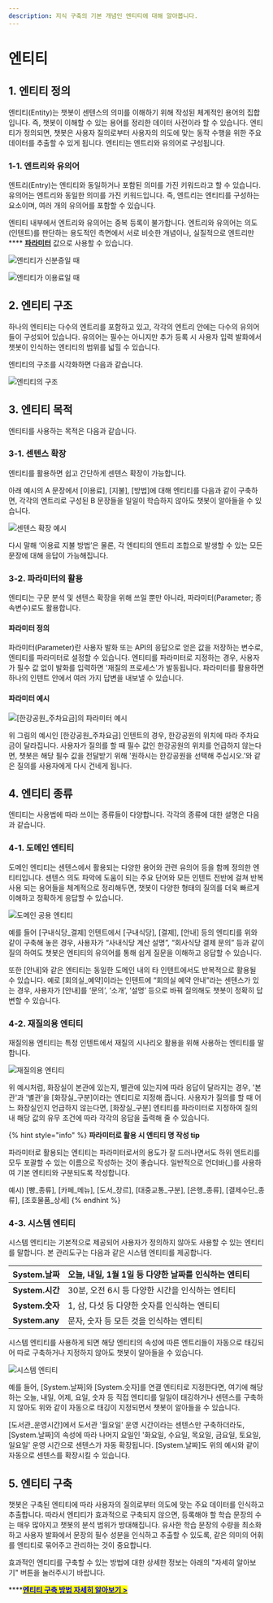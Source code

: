 ```yaml
---
description: 지식 구축의 기본 개념인 엔티티에 대해 알아봅니다.
---
```


# 엔티티

## 1. 엔티티 정의

엔티티(Entity)는 챗봇이 센텐스의 의미를 이해하기 위해 작성된 체계적인 용어의 집합입니다. 즉, 챗봇이 이해할 수 있는 용어를 정리한 데이터 사전이라 할 수 있습니다. 엔티티가 정의되면, 챗봇은 사용자 질의로부터 사용자의 의도에 맞는 동작 수행을 위한 주요 데이터를 추출할 수 있게 됩니다. 엔티티는 엔트리와 유의어로 구성됩니다.



### 1-1. 엔트리와 유의어  &#x20;

엔트리(Entry)는 엔티티와 동일하거나 포함된 의미를 가진 키워드라고 할 수 있습니다. 유의어는 엔트리와 동일한 의미를 가진 키워드입니다. 즉, 엔트리는 엔티티를 구성하는 요소이며, 여러 개의 유의어를 포함할 수 있습니다. &#x20;

엔티티 내부에서 엔트리와 유의어는 중복 등록이 불가합니다. 엔트리와 유의어는 의도(인텐트)를 판단하는 용도적인 측면에서 서로 비슷한 개념이나, 실질적으로 엔트리만 **** [**파라미터**](undefined-2.md#undefined) 값으로 사용할 수 있습니다.&#x20;

![엔티티가 신분증일 때](<../.gitbook/assets/엔티티 예시1 (5).png>)

![엔티티가 이용료일 때](<../.gitbook/assets/엔티티 예시2 (1).png>)

## 2. 엔티티 구조

하나의 엔티티는 다수의 엔트리를 포함하고 있고, 각각의 엔트리 안에는 다수의 유의어들이 구성되어 있습니다. 유의어는 필수는 아니지만 추가 등록 시 사용자 입력 발화에서 챗봇이 인식하는 엔티티의 범위를 넓힐 수 있습니다.     &#x20;

엔티티의 구조를 시각화하면 다음과 같습니다.

![엔티티의 구조 ](<../.gitbook/assets/엔티티의 구조 (1).png>)

## 3. 엔티티 목적

엔티티를 사용하는 목적은 다음과 같습니다.&#x20;

### 3-1. 센텐스 확장

엔티티를 활용하면 쉽고 간단하게 센텐스 확장이 가능합니다.&#x20;

아래 예시의 A 문장에서 \[이용료], \[지불], \[방법]에 대해 엔티티를 다음과 같이 구축하면, 각각의 엔트리로 구성된 B 문장들을 일일이 학습하지 않아도 챗봇이 알아들을 수 있습니다.



![센텐스 확장 예시](<../.gitbook/assets/센텐스 확장 (1).png>)

다시 말해 ‘이용료 지불 방법’은 물론, 각 엔티티의 엔트리 조합으로 발생할 수 있는 모든 문장에 대해 응답이 가능해집니다.

&#x20;         &#x20;

### 3-2. 파라미터의 활용

엔티티는 구문 분석 및 센텐스 확장을 위해 쓰일 뿐만 아니라, 파라미터(Parameter; 종속변수)로도 활용합니다.&#x20;

#### 파라미터 정의

파라미터(Parameter)란 사용자 발화 또는 API의 응답으로 얻은 값을 저장하는 변수로, 엔티티를 파라미터로 설정할 수 있습니다. 엔티티를 파라미터로 지정하는 경우, 사용자가 필수 값 없이 발화를 입력하면 '재질의 프로세스'가 발동됩니다. 파라미터를 활용하면 하나의 인텐트 안에서 여러 가지 답변을 내보낼 수 있습니다.

#### 파라미터 예시

![\[한강공원\_주차요금\]의 파라미터 예시](<../.gitbook/assets/파라미터 예시 (2).png>)

위 그림의 예시인 \[한강공원\_주차요금] 인텐트의 경우, 한강공원의 위치에 따라 주차요금이 달라집니다. 사용자가 질의를 할 때 필수 값인 한강공원의 위치를 언급하지 않는다면, 챗봇은 해당 필수 값을 전달받기 위해 '원하시는 한강공원을 선택해 주십시오.’와 같은 질의를 사용자에게 다시 건네게 됩니다.                     &#x20;

## 4. 엔티티 종류

엔티티는 사용법에 따라 쓰이는 종류들이 다양합니다. 각각의 종류에 대한 설명은 다음과 같습니다.                 &#x20;

### 4-1. 도메인 엔티티

도메인 엔티티는 센텐스에서 활용되는 다양한 용어와 관련 유의어 등을 함께 정의한 엔티티입니다. 센텐스 의도 파악에 도움이 되는 주요 단어와 모든 인텐트 전반에 걸쳐 반복 사용 되는 용어들을 체계적으로 정리해두면, 챗봇이 다양한 형태의 질의를 더욱 빠르게 이해하고 정확하게 응답할 수 있습니다.

![도메인 공용 엔티티  ](<../.gitbook/assets/도메인 공용 엔티티.png>)

예를 들어 \[구내식당\_결제] 인텐트에서 \[구내식당], \[결제], \[안내] 등의 엔티티를 위와 같이 구축해 놓은 경우, 사용자가 “사내식당 계산 설명”, “회사식당 결제 문의” 등과 같이 질의 하여도 챗봇은 엔티티의 유의어를 통해 쉽게 질문을 이해하고 응답할 수 있습니다.&#x20;

또한 \[안내]와 같은 엔티티는 동일한 도메인 내의 타 인텐트에서도 반복적으로 활용될 수 있습니다. 예로 \[회의실\_예약]이라는 인텐트에 “회의실 예약 안내”라는 센텐스가 있는 경우, 사용자가 \[안내]를 ‘문의’, ‘소개’, ‘설명’ 등으로 바꿔 질의해도 챗봇이 정확히 답변할 수 있습니다.



### 4-2. 재질의용 엔티티

재질의용 엔티티는 특정 인텐트에서 재질의 시나리오 활용을 위해 사용하는 엔티티를 말합니다.

![재질의용 엔티티 ](<../.gitbook/assets/재질의용 엔티티.png>)

위 예시처럼, 화장실이 본관에 있는지, 별관에 있는지에 따라 응답이 달라지는 경우, '본관'과 '별관'을 \[화장실\_구분]이라는 엔티티로 지정해 줍니다. 사용자가 질의를 할 때 어느 화장실인지 언급하지 않는다면, \[화장실\_구분] 엔티티를 파라미터로 지정하여 질의 내 해당 값의 유무 조건에 따라 각각의 응답을 출력해 줄 수 있습니다.&#x20;

{% hint style="info" %}
**파라미터로 활용 시 엔티티 명 작성 tip**

파라미터로 활용되는 엔티티는 파라미터로서의 용도가 잘 드러나면서도 하위 엔트리를 모두 포괄할 수 있는 이름으로 작성하는 것이 좋습니다. 일반적으로 언더바(\_)를 사용하여 기본 엔티티와 구분되도록 작성합니다.

예시) \[빵\_종류], \[카페\_메뉴], \[도서\_장르], \[대중교통\_구분], \[은행\_종류], \[결제수단\_종류], \[조호물품\_상세]
{% endhint %}



### 4-3. 시스템 엔티티

시스템 엔티티는 기본적으로 제공되어 사용자가 정의하지 않아도 사용할 수 있는 엔티티를 말합니다. 본 관리도구는 다음과 같은 시스템 엔티티를 제공합니다.

| **System.날짜**  | 오늘, 내일, 1월 1일 등 다양한 날짜를 인식하는 엔티티        |   |
| -------------- | --------------------------------------- | - |
| **System.시간**  | 30분, 오전 6시 등 다양한 시간을 인식하는 엔티티           |   |
| **System.숫자**  | 1, 삼, 다섯 등 다양한 숫자를 인식하는 엔티티             |   |
| **System.any** | 문자, 숫자 등 모든 것을 인식하는 엔티티                 |   |

시스템 엔티티를 사용하게 되면 해당 엔티티의 속성에 따른 엔트리들이 자동으로 태깅되어 따로 구축하거나 지정하지 않아도 챗봇이 알아들을 수 있습니다.

![시스템 엔티티     ](<../.gitbook/assets/시스템 엔티티.png>)

예를 들어, \[System.날짜]와 \[System.숫자]를 연결 엔티티로 지정한다면, 여기에 해당하는 오늘, 내일, 어제, 요일, 숫자 등 직접 엔티티를 일일이 태깅하거나 센텐스를 구축하지 않아도 위와 같이 자동으로 태깅이 지정되면서 챗봇이 알아들을 수 있습니다. &#x20;

\[도서관\_운영시간]에서 도서관 '월요일' 운영 시간이라는 센텐스만 구축하더라도, \[System.날짜]의 속성에 따라 나머지 요일인 '화요일, 수요일, 목요일, 금요일, 토요일, 일요일' 운영 시간으로 센텐스가 자동 확장됩니다. \[System.날짜]도 위의 예시와 같이 자동으로 센텐스를 확장시킬 수 있습니다.

## 5. 엔티티 구축&#x20;

챗봇은 구축된 엔티티에 따라 사용자의 질의로부터 의도에 맞는 주요 데이터를 인식하고 추출합니다. 따라서 엔티티가 효과적으로 구축되지 않으면, 등록해야 할 학습 문장의 수는 매우 많아지고 챗봇의 분석 범위가 방대해집니다. 유사한 학습 문장의 수량을 최소화하고 사용자 발화에서 문장의 필수 성분을 인식하고 추출할 수 있도록, 같은 의미의 어휘를 엔티티로 묶어주고 관리하는 것이 중요합니다.

효과적인 엔티티를 구축할 수 있는 방법에 대한 상세한 정보는 아래의 "자세히 알아보기" 버튼을 눌러주시기 바랍니다.&#x20;

****[<mark style="color:blue;">**엔티티 구축 방법 자세히 알아보기 >**</mark> ](../tip/undefined/)                                                 &#x20;

&#x20;       &#x20;
